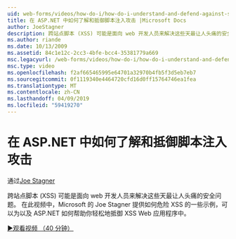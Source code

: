 ```yaml
---
uid: web-forms/videos/how-do-i/how-do-i-understand-and-defend-against-script-injection-attacks-in-aspnet
title: 在 ASP.NET 中如何了解和抵御脚本注入攻击 |Microsoft Docs
author: JoeStagner
description: 跨站点脚本 (XSS) 可能是面向 web 开发人员来解决这些天最让人头痛的安全问题。 在此视频中，Microsoft 的 Joe Stagner pro...
ms.author: riande
ms.date: 10/13/2009
ms.assetid: 84c1e12c-2cc3-4bfe-bcc4-35381779a669
msc.legacyurl: /web-forms/videos/how-do-i/how-do-i-understand-and-defend-against-script-injection-attacks-in-aspnet
msc.type: video
ms.openlocfilehash: f2af665465995e64701a32970b4fb5f3d5eb7eb7
ms.sourcegitcommit: 0f1119340e4464720cfd16d0ff15764746ea1fea
ms.translationtype: MT
ms.contentlocale: zh-CN
ms.lasthandoff: 04/09/2019
ms.locfileid: "59419270"
---
```

# <a name="how-do-i-understand-and-defend-against-script-injection-attacks-in-aspnet"></a>在 ASP.NET 中如何了解和抵御脚本注入攻击

通过[Joe Stagner](https://github.com/JoeStagner)

跨站点脚本 (XSS) 可能是面向 web 开发人员来解决这些天最让人头痛的安全问题。 在此视频中，Microsoft 的 Joe Stagner 提供如何危险 XSS 的一些示例，可以为以及 ASP.NET 如何帮助你轻松地抵御 XSS Web 应用程序中。

[&#9654;观看视频 （40 分钟）](https://channel9.msdn.com/Blogs/ASP-NET-Site-Videos/how-do-i-understand-and-defend-against-script-injection-attacks-in-aspnet)
